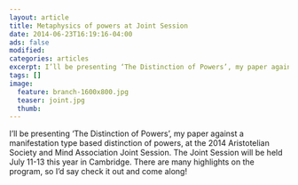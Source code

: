 ```yaml
---
layout: article
title: Metaphysics of powers at Joint Session
date: 2014-06-23T16:19:16-04:00
ads: false
modified:
categories: articles
excerpt: I’ll be presenting ‘The Distinction of Powers’, my paper against a manifestation type based distinction of powers, at the 2014 Aristotelian Society and Mind Association Joint Session.
tags: []
image:
  feature: branch-1600x800.jpg
  teaser: joint.jpg
  thumb:
---
```


I’ll be presenting ‘The Distinction of Powers’, my paper against a manifestation type based distinction of powers, at the 2014 Aristotelian Society and Mind Association Joint Session. The Joint Session will be held July 11-13 this year in Cambridge. There are many highlights on the program, so I’d say check it out and come along!
